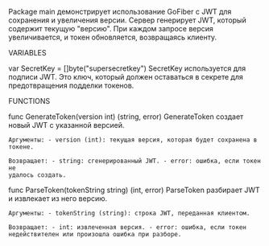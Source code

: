 Package main демонстрирует использование GoFiber с JWT для сохранения и
увеличения версии. Сервер генерирует JWT, который содержит текущую "версию". При
каждом запросе версия увеличивается, и токен обновляется, возвращаясь клиенту.

VARIABLES

var SecretKey = []byte("supersecretkey")
    SecretKey используется для подписи JWT. Это ключ, который должен оставаться
    в секрете для предотвращения подделки токенов.


FUNCTIONS

func GenerateToken(version int) (string, error)
    GenerateToken создает новый JWT с указанной версией.

    Аргументы: - version (int): текущая версия, которая будет сохранена в
    токене.

    Возвращает: - string: сгенерированный JWT. - error: ошибка, если токен не
    удалось создать.

func ParseToken(tokenString string) (int, error)
    ParseToken разбирает JWT и извлекает из него версию.

    Аргументы: - tokenString (string): строка JWT, переданная клиентом.

    Возвращает: - int: извлеченная версия. - error: ошибка, если токен
    недействителен или произошла ошибка при разборе.

